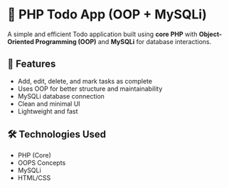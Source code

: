 # 📝 PHP Todo App (OOP + MySQLi)

A simple and efficient Todo application built using **core PHP** with **Object-Oriented Programming (OOP)** and **MySQLi** for database interactions.

## 🚀 Features

- Add, edit, delete, and mark tasks as complete
- Uses OOP for better structure and maintainability
- MySQLi database connection
- Clean and minimal UI
- Lightweight and fast

## 🛠️ Technologies Used

- PHP (Core)
- OOPS Concepts
- MySQLi
- HTML/CSS
